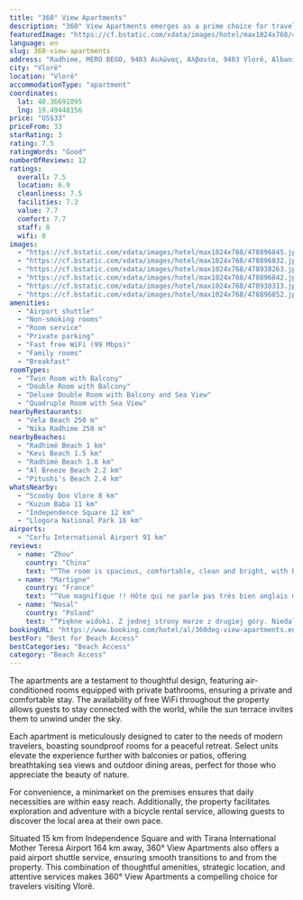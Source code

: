 ```yaml
---
title: "360° View Apartments"
description: "360° View Apartments emerges as a prime choice for travelers seeking comfort and convenience in Vlorë."
featuredImage: "https://cf.bstatic.com/xdata/images/hotel/max1024x768/478896845.jpg?k=b3f111182edf1040e0f1221720174cb7cee6c4dab2fcf5b8b42ede1684f32de8&o=&hp=1"
language: en
slug: 360-view-apartments
address: "Radhime, MERO BEGO, 9403 Αυλώνας, Aλβανία, 9403 Vlorë, Albania"
city: "Vlorë"
location: "Vlorë"
accommodationType: "apartment"
coordinates:
  lat: 40.36691095
  lng: 19.49448156
price: "US$33"
priceFrom: 33
starRating: 3
rating: 7.5
ratingWords: "Good"
numberOfReviews: 12
ratings:
  overall: 7.5
  location: 6.9
  cleanliness: 7.5
  facilities: 7.3
  value: 7.7
  comfort: 7.7
  staff: 8
  wifi: 0
images:
  - "https://cf.bstatic.com/xdata/images/hotel/max1024x768/478896845.jpg?k=b3f111182edf1040e0f1221720174cb7cee6c4dab2fcf5b8b42ede1684f32de8&o=&hp=1"
  - "https://cf.bstatic.com/xdata/images/hotel/max1024x768/478896832.jpg?k=61d2b03da205b7333d63cec4f8d94c94810a1bcac1ed7c2126361bd3c3979cec&o=&hp=1"
  - "https://cf.bstatic.com/xdata/images/hotel/max1024x768/478938263.jpg?k=654c4930fa827630078b6c424fd0efaeb3f573031fac70a660297b15b1a76b95&o=&hp=1"
  - "https://cf.bstatic.com/xdata/images/hotel/max1024x768/478896842.jpg?k=d0626e517803359c031cbcd0698a06ed4027016c22447a899d7e792bd0977366&o=&hp=1"
  - "https://cf.bstatic.com/xdata/images/hotel/max1024x768/478938313.jpg?k=14ccd5994eed0d01d8235dcb8579ceb8225db32d44e434249c5a28b0c78f1e37&o=&hp=1"
  - "https://cf.bstatic.com/xdata/images/hotel/max1024x768/478896852.jpg?k=2e5d96e39439ff9c80d0d93b3765f70d8ad94708af3db4ec6a9631714fa7aece&o=&hp=1"
amenities:
  - "Airport shuttle"
  - "Non-smoking rooms"
  - "Room service"
  - "Private parking"
  - "Fast free WiFi (99 Mbps)"
  - "Family rooms"
  - "Breakfast"
roomTypes:
  - "Twin Room with Balcony"
  - "Double Room with Balcony"
  - "Deluxe Double Room with Balcony and Sea View"
  - "Quadruple Room with Sea View"
nearbyRestaurants:
  - "Vela Beach 250 m"
  - "Nika Radhime 250 m"
nearbyBeaches:
  - "Radhimë Beach 1 km"
  - "Kevi Beach 1.5 km"
  - "Radhimë Beach 1.8 km"
  - "Al Breeze Beach 2.2 km"
  - "Pitushi's Beach 2.4 km"
whatsNearby:
  - "Scooby Doo Vlore 8 km"
  - "Kuzum Baba 11 km"
  - "Independence Square 12 km"
  - "Llogora National Park 16 km"
airports:
  - "Corfu International Airport 91 km"
reviews:
  - name: "Zhou"
    country: "China"
    text: "“The room is spacious, comfortable, clean and bright, with brand new furniture and comfortable color matching. The refrigerator and air conditioner are also new. The kitchenette is very convenient to use. We made breakfast and enjoyed it on the...”"
  - name: "Martigne"
    country: "France"
    text: "“Vue magnifique !! Hôte qui ne parle pas très bien anglais mais super sympa !!”"
  - name: "Nosal"
    country: "Poland"
    text: "“Piękne widoki. Z jednej strony morze z drugiej góry. Niedaleko świetny punkt widokowy z panoramą całej zatoki, widok na Wlore i Orikum. Cisza i spokój. Przemiła obsługa. Bardzo czyste i przestronne apartamenty.”"
bookingURL: "https://www.booking.com/hotel/al/360deg-view-apartments.en-gb.html?aid=8035640"
bestFor: "Best for Beach Access"
bestCategories: "Beach Access"
category: "Beach Access"
---
```


The apartments are a testament to thoughtful design, featuring air-conditioned rooms equipped with private bathrooms, ensuring a private and comfortable stay. The availability of free WiFi throughout the property allows guests to stay connected with the world, while the sun terrace invites them to unwind under the sky.

Each apartment is meticulously designed to cater to the needs of modern travelers, boasting soundproof rooms for a peaceful retreat. Select units elevate the experience further with balconies or patios, offering breathtaking sea views and outdoor dining areas, perfect for those who appreciate the beauty of nature.

For convenience, a minimarket on the premises ensures that daily necessities are within easy reach. Additionally, the property facilitates exploration and adventure with a bicycle rental service, allowing guests to discover the local area at their own pace.

Situated 15 km from Independence Square and with Tirana International Mother Teresa Airport 164 km away, 360° View Apartments also offers a paid airport shuttle service, ensuring smooth transitions to and from the property. This combination of thoughtful amenities, strategic location, and attentive services makes 360° View Apartments a compelling choice for travelers visiting Vlorë.
